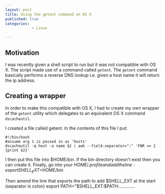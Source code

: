 ```yaml
---
layout: post
title: Using the getent command on OS X
published: true
categories: 
            - Linux

---
```


## Motivation
I was recently given a shell script to run but it was not compatible with OS X. 
The script made use of a command called `getent`. The `getent` command basically performs a reverse DNS lookup i.e. given a host
name it will return the ip address.


## Creating a wrapper
In order to make this compatible with OS X, I had to create my own wrapper of the `getent` utility which delegates to an equivalent 
OS X command `dscacheutil`.

I created a file called getent. In the contents of this file I put:
```
#!/bin/bash
#assume arg 1 is passed in as 'hosts'
dscacheutil -q host -a name $2 | awk --field-separator=":" 'FNR == 2 {print $2}'
```

I then put this file into $HOME/bin. If the bin directory doesn't exist then you can create it.
Finally, go into your $HOME/.profile and add the line:
export SHELL_EXT=$HOME/bin

Then amend the line that exports the path to add $SHELL_EXT at the start (separator is colon)
export PATH="$SHELL_EXT:$PATH:.............



